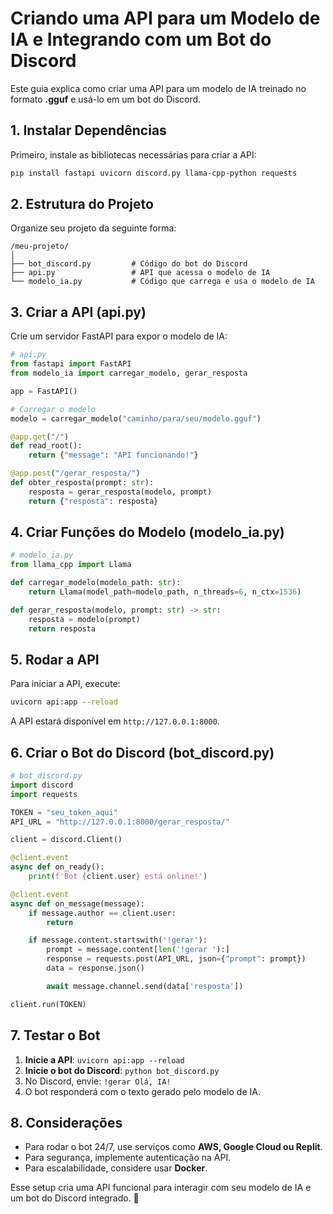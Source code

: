 # Criando uma API para um Modelo de IA e Integrando com um Bot do Discord

Este guia explica como criar uma API para um modelo de IA treinado no formato **.gguf** e usá-lo em um bot do Discord.

## 1. Instalar Dependências
Primeiro, instale as bibliotecas necessárias para criar a API:

```bash
pip install fastapi uvicorn discord.py llama-cpp-python requests
```

## 2. Estrutura do Projeto
Organize seu projeto da seguinte forma:

```
/meu-projeto/
│
├── bot_discord.py         # Código do bot do Discord
├── api.py                 # API que acessa o modelo de IA
└── modelo_ia.py           # Código que carrega e usa o modelo de IA
```

## 3. Criar a API (api.py)
Crie um servidor FastAPI para expor o modelo de IA:

```python
# api.py
from fastapi import FastAPI
from modelo_ia import carregar_modelo, gerar_resposta

app = FastAPI()

# Carregar o modelo
modelo = carregar_modelo("caminho/para/seu/modelo.gguf")

@app.get("/")
def read_root():
    return {"message": "API funcionando!"}

@app.post("/gerar_resposta/")
def obter_resposta(prompt: str):
    resposta = gerar_resposta(modelo, prompt)
    return {"resposta": resposta}
```

## 4. Criar Funções do Modelo (modelo_ia.py)

```python
# modelo_ia.py
from llama_cpp import Llama

def carregar_modelo(modelo_path: str):
    return Llama(model_path=modelo_path, n_threads=6, n_ctx=1536)

def gerar_resposta(modelo, prompt: str) -> str:
    resposta = modelo(prompt)
    return resposta
```

## 5. Rodar a API
Para iniciar a API, execute:

```bash
uvicorn api:app --reload
```

A API estará disponível em `http://127.0.0.1:8000`.

## 6. Criar o Bot do Discord (bot_discord.py)

```python
# bot_discord.py
import discord
import requests

TOKEN = "seu_token_aqui"
API_URL = "http://127.0.0.1:8000/gerar_resposta/"

client = discord.Client()

@client.event
async def on_ready():
    print(f'Bot {client.user} está online!')

@client.event
async def on_message(message):
    if message.author == client.user:
        return

    if message.content.startswith('!gerar'):
        prompt = message.content[len('!gerar '):]
        response = requests.post(API_URL, json={"prompt": prompt})
        data = response.json()

        await message.channel.send(data['resposta'])

client.run(TOKEN)
```

## 7. Testar o Bot
1. **Inicie a API**: `uvicorn api:app --reload`
2. **Inicie o bot do Discord**: `python bot_discord.py`
3. No Discord, envie: `!gerar Olá, IA!`
4. O bot responderá com o texto gerado pelo modelo de IA.

## 8. Considerações
- Para rodar o bot 24/7, use serviços como **AWS, Google Cloud ou Replit**.
- Para segurança, implemente autenticação na API.
- Para escalabilidade, considere usar **Docker**.

Esse setup cria uma API funcional para interagir com seu modelo de IA e um bot do Discord integrado. 🚀
